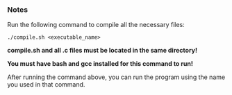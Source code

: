 ### Notes
Run the following command to compile all the necessary files:
```
./compile.sh <executable_name>
```
**compile.sh and all .c files must be located in the same directory!**

**You must have bash and gcc installed for this command to run!**

After running the command above, you can run the program using the name you used in that command.
